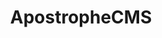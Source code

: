 ---
blog: https://apostrophecms.com/blog
codehost: https://github.com/apostrophecms
facebook: https://facebook.com/apostrophecms
linkedin: https://linkedin.com/company/apostrophecms
logohandle: apostrophecms
sort: apostrophecms
title: ApostropheCMS
twitter: https://x.com/apostrophecms
website: https://apostrophecms.com/
youtube: https://youtube.com/c/apostrophecms
---